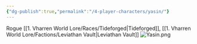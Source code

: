 ```yaml
---
{"dg-publish":true,"permalink":"/4-player-characters/yasin/"}
---
```



Rogue [[1. Vharren World Lore/Races/Tideforged\|Tideforged]], [[1. Vharren World Lore/Factions/Leviathan Vault\|Leviathan Vault]]
![Yasin.png](/img/user/z.%20Assets/Yasin.png)